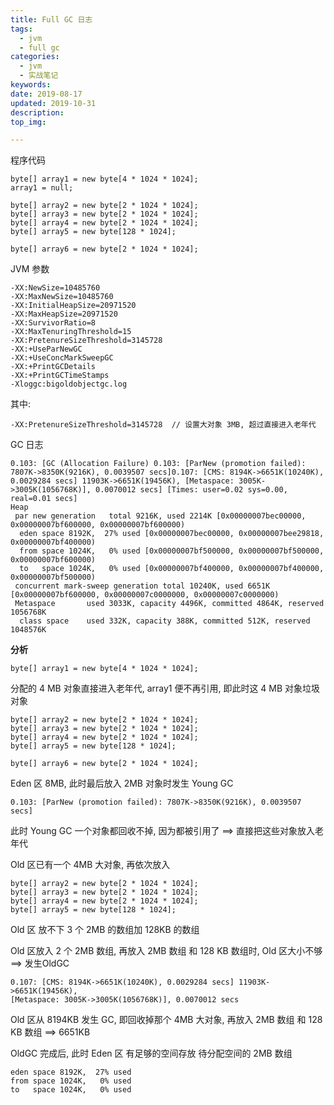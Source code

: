 ```yaml
---
title: Full GC 日志
tags:
  - jvm
  - full gc
categories:
  - jvm
  - 实战笔记
keywords: 
date: 2019-08-17
updated: 2019-10-31
description: 
top_img:

---
```




程序代码

```
byte[] array1 = new byte[4 * 1024 * 1024];
array1 = null;

byte[] array2 = new byte[2 * 1024 * 1024];
byte[] array3 = new byte[2 * 1024 * 1024];
byte[] array4 = new byte[2 * 1024 * 1024];
byte[] array5 = new byte[128 * 1024];

byte[] array6 = new byte[2 * 1024 * 1024];
```



JVM 参数

```
-XX:NewSize=10485760
-XX:MaxNewSize=10485760
-XX:InitialHeapSize=20971520
-XX:MaxHeapSize=20971520
-XX:SurvivorRatio=8
-XX:MaxTenuringThreshold=15
-XX:PretenureSizeThreshold=3145728
-XX:+UseParNewGC
-XX:+UseConcMarkSweepGC
-XX:+PrintGCDetails
-XX:+PrintGCTimeStamps
-Xloggc:bigoldobjectgc.log
```

其中: 

```
-XX:PretenureSizeThreshold=3145728  // 设置大对象 3MB, 超过直接进入老年代
```



GC 日志

```
0.103: [GC (Allocation Failure) 0.103: [ParNew (promotion failed): 7807K->8350K(9216K), 0.0039507 secs]0.107: [CMS: 8194K->6651K(10240K), 0.0029284 secs] 11903K->6651K(19456K), [Metaspace: 3005K->3005K(1056768K)], 0.0070012 secs] [Times: user=0.02 sys=0.00, real=0.01 secs] 
Heap
 par new generation   total 9216K, used 2214K [0x00000007bec00000, 0x00000007bf600000, 0x00000007bf600000)
  eden space 8192K,  27% used [0x00000007bec00000, 0x00000007bee29818, 0x00000007bf400000)
  from space 1024K,   0% used [0x00000007bf500000, 0x00000007bf500000, 0x00000007bf600000)
  to   space 1024K,   0% used [0x00000007bf400000, 0x00000007bf400000, 0x00000007bf500000)
 concurrent mark-sweep generation total 10240K, used 6651K [0x00000007bf600000, 0x00000007c0000000, 0x00000007c0000000)
 Metaspace       used 3033K, capacity 4496K, committed 4864K, reserved 1056768K
  class space    used 332K, capacity 388K, committed 512K, reserved 1048576K
```



**分析**

```
byte[] array1 = new byte[4 * 1024 * 1024];
```

分配的 4 MB 对象直接进入老年代, array1 便不再引用, 即此时这 4 MB 对象垃圾对象



```
byte[] array2 = new byte[2 * 1024 * 1024];
byte[] array3 = new byte[2 * 1024 * 1024];
byte[] array4 = new byte[2 * 1024 * 1024];
byte[] array5 = new byte[128 * 1024];

byte[] array6 = new byte[2 * 1024 * 1024];
```

Eden 区 8MB, 此时最后放入 2MB 对象时发生 Young GC



```
0.103: [ParNew (promotion failed): 7807K->8350K(9216K), 0.0039507 secs]
```

此时 Young GC 一个对象都回收不掉, 因为都被引用了  ==> 直接把这些对象放入老年代

Old 区已有一个 4MB 大对象,  再依次放入

```
byte[] array2 = new byte[2 * 1024 * 1024];
byte[] array3 = new byte[2 * 1024 * 1024];
byte[] array4 = new byte[2 * 1024 * 1024];
byte[] array5 = new byte[128 * 1024];
```



Old 区 放不下 3 个 2MB 的数组加 128KB 的数组  

Old 区放入 2 个 2MB 数组, 再放入 2MB 数组 和 128 KB 数组时, Old 区大小不够  ==>  发生OldGC

```
0.107: [CMS: 8194K->6651K(10240K), 0.0029284 secs] 11903K->6651K(19456K), 
[Metaspace: 3005K->3005K(1056768K)], 0.0070012 secs
```

Old 区从 8194KB 发生 GC, 即回收掉那个 4MB 大对象, 再放入 2MB 数组 和 128 KB 数组   ==>  6651KB



OldGC 完成后, 此时 Eden 区 有足够的空间存放 待分配空间的 2MB 数组

```
eden space 8192K,  27% used
from space 1024K,   0% used
to   space 1024K,   0% used
```





